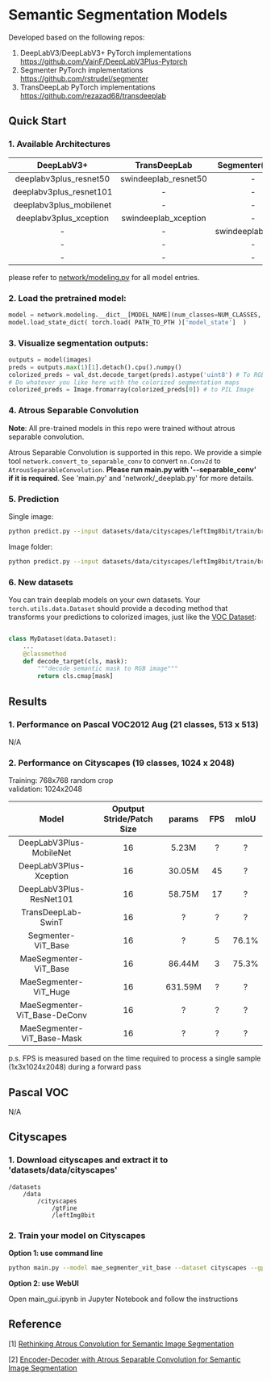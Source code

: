 # Semantic Segmentation Models

Developed based on the following repos:
1. DeepLabV3/DeepLabV3+ PyTorch implementations https://github.com/VainF/DeepLabV3Plus-Pytorch
2. Segmenter PyTorch implementations https://github.com/rstrudel/segmenter
3. TransDeepLab PyTorch implementations https://github.com/rezazad68/transdeeplab

## Quick Start 

### 1. Available Architectures
|DeepLabV3+|TransDeepLab|Segmenter(Mask)|MaeSegmenter(Linear)|MaeSegmenter(Deconv)|MaeSegmenter(Mask)
|:---:|:---:|:---:|:---:|:---:|:---:|
|deeplabv3plus_resnet50|swindeeplab_resnet50|-|-|-|-|
|deeplabv3plus_resnet101|-|-|-|-|-|
|deeplabv3plus_mobilenet|-|-|-|-|-|
|deeplabv3plus_xception|swindeeplab_xception|-|-|-|-|
|-|-|swindeeplab_swin_t|-|-|-|-|
|-|-|-|segmenter_vit_base|mae_semgemter_vit_base|mae_semgemter_vit_base_deconv|mae_semgemter_vit_base_mask|
|-|-|-|-|mae_semgemter_vit_huge|mae_semgemter_vit_huge_deconv|mae_semgemter_vit_huge_mask|

please refer to [network/modeling.py](https://github.com/VainF/DeepLabV3Plus-Pytorch/blob/master/network/modeling.py) for all model entries.

### 2. Load the pretrained model:
```python
model = network.modeling.__dict__[MODEL_NAME](num_classes=NUM_CLASSES, output_stride=OUTPUT_SRTIDE)
model.load_state_dict( torch.load( PATH_TO_PTH )['model_state']  )
```
### 3. Visualize segmentation outputs:
```python
outputs = model(images)
preds = outputs.max(1)[1].detach().cpu().numpy()
colorized_preds = val_dst.decode_target(preds).astype('uint8') # To RGB images, (N, H, W, 3), ranged 0~255, numpy array
# Do whatever you like here with the colorized segmentation maps
colorized_preds = Image.fromarray(colorized_preds[0]) # to PIL Image
```

### 4. Atrous Separable Convolution

**Note**: All pre-trained models in this repo were trained without atrous separable convolution.

Atrous Separable Convolution is supported in this repo. We provide a simple tool ``network.convert_to_separable_conv`` to convert ``nn.Conv2d`` to ``AtrousSeparableConvolution``. **Please run main.py with '--separable_conv' if it is required**. See 'main.py' and 'network/_deeplab.py' for more details. 

### 5. Prediction
Single image:
```bash
python predict.py --input datasets/data/cityscapes/leftImg8bit/train/bremen/bremen_000000_000019_leftImg8bit.png  --dataset cityscapes --model deeplabv3plus_mobilenet --ckpt checkpoints/best_deeplabv3plus_mobilenet_cityscapes_os16.pth --save_val_results_to test_results
```

Image folder:
```bash
python predict.py --input datasets/data/cityscapes/leftImg8bit/train/bremen  --dataset cityscapes --model deeplabv3plus_mobilenet --ckpt checkpoints/best_deeplabv3plus_mobilenet_cityscapes_os16.pth --save_val_results_to test_results
```

### 6. New datasets

You can train deeplab models on your own datasets. Your ``torch.utils.data.Dataset`` should provide a decoding method that transforms your predictions to colorized images, just like the [VOC Dataset](https://github.com/VainF/DeepLabV3Plus-Pytorch/blob/bfe01d5fca5b6bb648e162d522eed1a9a8b324cb/datasets/voc.py#L156):
```python

class MyDataset(data.Dataset):
    ...
    @classmethod
    def decode_target(cls, mask):
        """decode semantic mask to RGB image"""
        return cls.cmap[mask]
```


## Results

### 1. Performance on Pascal VOC2012 Aug (21 classes, 513 x 513)
N/A

### 2. Performance on Cityscapes (19 classes, 1024 x 2048)

Training: 768x768 random crop  
validation: 1024x2048

| Model | Oputput Stride/Patch Size | params | FPS | mIoU |
|:-----:|:-----:|:-----:|:-----:|:-----:|
| DeepLabV3Plus-MobileNet | 16 | 5.23M | ? | ? |
| DeepLabV3Plus-Xception | 16 | 30.05M | 45 | ? |
| DeepLabV3Plus-ResNet101 | 16 | 58.75M | 17 | ? |
| TransDeepLab-SwinT | 16 | ? | ? | ? |
| Segmenter-ViT_Base | 16 | ? | 5 | 76.1% |
| MaeSegmenter-ViT_Base | 16 | 86.44M | 3 | 75.3% |
| MaeSegmenter-ViT_Huge | 16 | 631.59M | ? | ? |
| MaeSegmenter-ViT_Base-DeConv | 16 | ? | ? | ? |
| MaeSegmenter-ViT_Base-Mask | 16 | ? | ? | ? |

p.s. FPS is measured based on the time required to process a single sample (1x3x1024x2048) during a forward pass

## Pascal VOC

N/A

## Cityscapes

### 1. Download cityscapes and extract it to 'datasets/data/cityscapes'

```
/datasets
    /data
        /cityscapes
            /gtFine
            /leftImg8bit
```

### 2. Train your model on Cityscapes

**Option 1: use command line**

```bash
python main.py --model mae_segmenter_vit_base --dataset cityscapes --gpu_id 0 --total_epochs 100 --base_lr 0.1 --loss_type focal_loss --crop_size 768 --batch_size 1 --val_batch_size 1 --use_amp --output_stride 16 --data_root ./datasets/data/cityscapes 
```

**Option 2: use WebUI**

Open main_gui.ipynb in Jupyter Notebook and follow the instructions

## Reference

[1] [Rethinking Atrous Convolution for Semantic Image Segmentation](https://arxiv.org/abs/1706.05587)

[2] [Encoder-Decoder with Atrous Separable Convolution for Semantic Image Segmentation](https://arxiv.org/abs/1802.02611)
